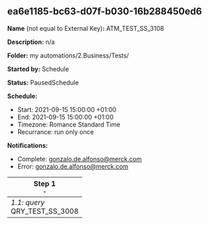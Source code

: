 ## ea6e1185-bc63-d07f-b030-16b288450ed6

**Name** (not equal to External Key)**:** ATM_TEST_SS_3108

**Description:** n/a

**Folder:** my automations/2.Business/Tests/

**Started by:** Schedule

**Status:** PausedSchedule

**Schedule:**

* Start: 2021-09-15 15:00:00 +01:00
* End: 2021-09-15 15:00:00 +01:00
* Timezone: Romance Standard Time
* Recurrance: run only once

**Notifications:**

* Complete: gonzalo.de.alfonso@merck.com
* Error: gonzalo.de.alfonso@merck.com

| Step 1<br>_<small>-</small>_ |
| --- |
| _1.1: query_<br>QRY_TEST_SS_3008 |
